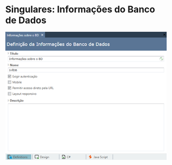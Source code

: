 # Singulares: Informações do Banco de Dados

![](../../../../../.gitbook/assets/image%20%2839%29.png)

